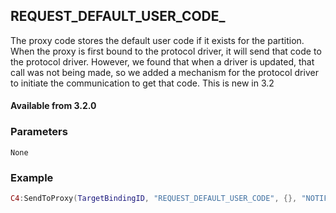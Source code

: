 ## REQUEST\_DEFAULT\_USER\_CODE\_

The proxy code stores the default user code if it exists for the partition.  When the proxy is first bound to the protocol driver, it will send that code to the protocol driver.  However, we found that when a driver is updated, that call was not being made, so we added a mechanism for the protocol driver to initiate the communication to get that code.  This is new in 3.2

#### Available from 3.2.0


### Parameters

`None`


### Example

```lua
C4:SendToProxy(TargetBindingID, "REQUEST_DEFAULT_USER_CODE", {}, "NOTIFY")
```

